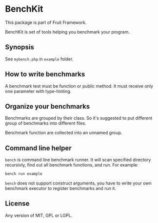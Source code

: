 # BenchKit

This package is part of Fruit Framework.

BenchKit is set of tools helping you benchmark your program.

## Synopsis

See `mybench.php` in `example` folder.

## How to write benchmarks

A benchmark test must be function or public method. It must receive only one parameter with type-hinting.

## Organize your benchmarks

Benchmarks are grouped by their class. So it's suggested to put different group of benchmarks into different files.

Benchmark function are collected into an unnamed group.

## Command line helper

`bench` is command line benchmark runner. It will scan specified directory recursivly, find out all benchmark functions, and run. For example:

```sh
bench run example
```

`bench` does not support construct arguments, you have to write your own benchmark executor to register benchmarks and run it.

## License

Any version of MIT, GPL or LGPL.
